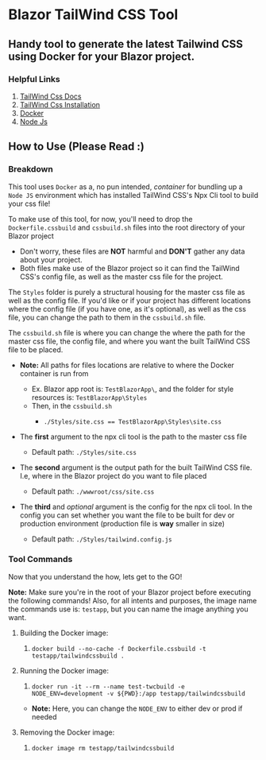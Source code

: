 # Blazor TailWind CSS Tool

## Handy tool to generate the latest Tailwind CSS using Docker for your Blazor project.

### Helpful Links

1. [TailWind Css Docs](https://tailwindcss.com/docs)
2. [TailWind Css Installation](https://tailwindcss.com/docs/installation#customizing-your-configuration)
3. [Docker](https://www.docker.com/get-started)
4. [Node Js](https://nodejs.org/en/)

## How to Use (Please Read :)

### Breakdown

This tool uses ```Docker``` as a, no pun intended, *container* for bundling up a ```Node JS``` environment which has installed TailWind CSS's Npx Cli tool to build your css file!

To make use of this tool, for now, you'll need to drop the ```Dockerfile.cssbuild``` and ```cssbuild.sh``` files into the root directory of your Blazor project
   - Don't worry, these files are **NOT** harmful and **DON'T** gather any data about your project.
   - Both files make use of the Blazor project so it can find the TailWind CSS's config file, as well as the master css file for the project.

The ```Styles``` folder is purely a structural housing for the master css file as well as the config file. If you'd like or if your project has different locations where the config file (if you have one, as it's optional), as well as the css file, you can change the path to them in the ```cssbuild.sh``` file.

The ```cssbuild.sh``` file is where you can change the where the path for the master css file, the config file, and where you want the built TailWind CSS file to be placed.

- **Note:** All paths for files locations are relative to where the Docker container is run from
  - Ex. Blazor app root is: ```TestBlazorApp\```, and the folder for style resources is: ```TestBlazorApp\Styles```
  - Then, in the ```cssbuild.sh```
    - ```
      ./Styles/site.css == TestBlazorApp\Styles\site.css
      ```
  
- The **first** argument to the npx cli tool is the path to the master css file
  - Default path: ```./Styles/site.css```

- The **second** argument is the output path for the built TailWind CSS file. I.e, where in the Blazor project do you want to file placed
  - Default path: ```./wwwroot/css/site.css```

- The **third** and *optional* argument is the config for the npx cli tool. In the config you can set whether you want the file to be built for dev or production environment (production file is **way** smaller in size)
  - Default path: ```./Styles/tailwind.config.js```


### Tool Commands

Now that you understand the how, lets get to the GO! 

**Note:** Make sure you're in the root of your Blazor project before executing the following commands! Also, for all intents and purposes, the image name the commands use is: ```testapp```, but you can name the image anything you want.

1. Building the Docker image:
   1. ```
      docker build --no-cache -f Dockerfile.cssbuild -t testapp/tailwindcssbuild .
      ```
2. Running the Docker image:
   1. ```
      docker run -it --rm --name test-twcbuild -e NODE_ENV=development -v ${PWD}:/app testapp/tailwindcssbuild
      ```
    - **Note:** Here, you can change the ```NODE_ENV``` to either dev or prod if needed

3. Removing the Docker image:
   1. ```
      docker image rm testapp/tailwindcssbuild
      ```

